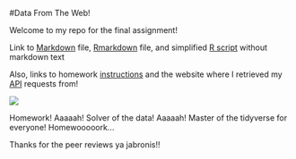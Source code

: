 #Data From The Web!

Welcome to my repo for the final assignment!

Link to [Markdown](https://github.com/vanflad/STAT547-hw-fladmark-vanessa/blob/master/Homework%2010/Homework_10.md) file, [Rmarkdown](https://github.com/vanflad/STAT547-hw-fladmark-vanessa/blob/master/Homework%2010/Homework%2010.Rmd) file, and simplified [R script](https://github.com/vanflad/STAT547-hw-fladmark-vanessa/blob/master/Homework%2010/Homework%2010.R) without markdown text

Also, links to homework [instructions](http://stat545.com/hw10_data-from-web.html) and the website where I retrieved my [API](https://developer.iva-api.com/) requests from!

![](https://vignette4.wikia.nocookie.net/joke-battles/images/4/48/Charlie-day.jpg/revision/latest?cb=20160209145905)

Homework! Aaaaah! Solver of the data! Aaaaah! Master of the tidyverse for everyone! Homewooooork...

Thanks for the peer reviews ya jabronis!!
